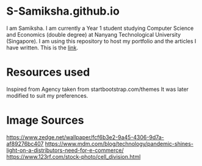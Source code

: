 # S-Samiksha.github.io

I am Samiksha. I am currently a Year 1 student studying Computer Science and Economics (double degree) at Nanyang Technological University (Singapore). 
I am using this repository to host my portfolio and the articles I have written. 
This is the [link](s-samiksha.github.io).

# Resources used
Inspired from Agency taken from startbootstrap.com/themes
It was later modified to suit my preferences. 

# Image Sources
https://www.zedge.net/wallpaper/fcf6b3e2-9a45-4306-9d7a-af89276bc407
https://www.mdm.com/blog/technology/pandemic-shines-light-on-a-distributors-need-for-e-commerce/
https://www.123rf.com/stock-photo/cell_division.html


